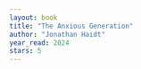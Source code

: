 ```yaml
---
layout: book
title: "The Anxious Generation"
author: "Jonathan Haidt"
year_read: 2024
stars: 5
---
```


